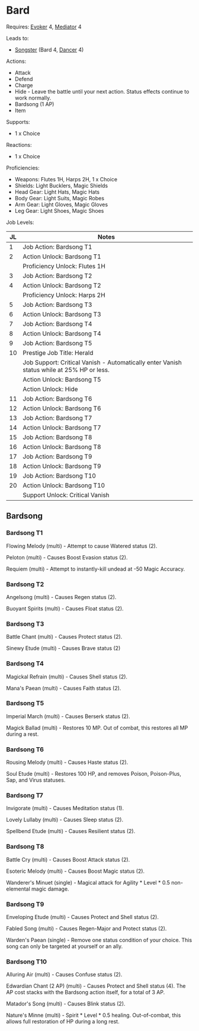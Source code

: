 # Bard

Requires: [Evoker](/Jobs/JobDetails/Evoker.md) 4, [Mediator](/Jobs/JobDetails/Mediator.md) 4

Leads to:

- [Songster](/Jobs/JobDetails/Songster.md) (Bard 4, [Dancer](/Jobs/JobDetails/Dancer.md) 4)

Actions:

- Attack
- Defend
- Charge
- Hide - Leave the battle until your next action. Status effects continue to work normally.
- Bardsong (1 AP)
- Item

Supports:

- 1 x Choice

Reactions:

- 1 x Choice

Proficiencies:

- Weapons: Flutes 1H, Harps 2H, 1 x Choice
- Shields: Light Bucklers, Magic Shields
- Head Gear: Light Hats, Magic Hats
- Body Gear: Light Suits, Magic Robes
- Arm Gear: Light Gloves, Magic Gloves
- Leg Gear: Light Shoes, Magic Shoes

Job Levels:

| JL | Notes |
| --- | --- |
| 1 | Job Action: Bardsong T1
| 2 | Action Unlock: Bardsong T1
|   | Proficiency Unlock: Flutes 1H
| 3 | Job Action: Bardsong T2
| 4 | Action Unlock: Bardsong T2
|   | Proficiency Unlock: Harps 2H
| 5 | Job Action: Bardsong T3
| 6 | Action Unlock: Bardsong T3
| 7 | Job Action: Bardsong T4
| 8 | Action Unlock: Bardsong T4
| 9 | Job Action: Bardsong T5
| 10 | Prestige Job Title: Herald
|    | Job Support: Critical Vanish - Automatically enter Vanish status while at 25% HP or less.
|    | Action Unlock: Bardsong T5
|    | Action Unlock: Hide
| 11 | Job Action: Bardsong T6
| 12 | Action Unlock: Bardsong T6
| 13 | Job Action: Bardsong T7
| 14 | Action Unlock: Bardsong T7
| 15 | Job Action: Bardsong T8
| 16 | Action Unlock: Bardsong T8
| 17 | Job Action: Bardsong T9
| 18 | Action Unlock: Bardsong T9
| 19 | Job Action: Bardsong T10
| 20 | Action Unlock: Bardsong T10
|    | Support Unlock: Critical Vanish

## Bardsong

### Bardsong T1

Flowing Melody (multi) - Attempt to cause Watered status (2).

Peloton (multi) - Causes Boost Evasion status (2).

Requiem (multi) - Attempt to instantly-kill undead at -50 Magic Accuracy.

### Bardsong T2

Angelsong (multi) - Causes Regen status (2).

Buoyant Spirits (multi) - Causes Float status (2).

### Bardsong T3

Battle Chant (multi) - Causes Protect status (2).

Sinewy Etude (multi) - Causes Brave status (2)

### Bardsong T4

Magickal Refrain (multi) - Causes Shell status (2).

Mana's Paean (multi) - Causes Faith status (2).

### Bardsong T5

Imperial March (multi) - Causes Berserk status (2).

Magick Ballad (multi) - Restores 10 MP. Out of combat, this restores all MP during a rest.

### Bardsong T6

Rousing Melody (multi) - Causes Haste status (2).

Soul Etude (multi) - Restores 100 HP, and removes Poison, Poison-Plus, Sap, and Virus statuses.

### Bardsong T7

Invigorate (multi) - Causes Meditation status (1).

Lovely Lullaby (multi) - Causes Sleep status (2).

Spellbend Etude (multi) - Causes Resilient status (2).

### Bardsong T8

Battle Cry (multi) - Causes Boost Attack status (2).

Esoteric Melody (multi) - Causes Boost Magic status (2).

Wanderer's Minuet (single) - Magical attack for Agility * Level * 0.5 non-elemental magic damage.

### Bardsong T9

Enveloping Etude (multi) - Causes Protect and Shell status (2).

Fabled Song (multi) - Causes Regen-Major and Protect status (2).

Warden's Paean (single) - Remove one status condition of your choice. This song can only be targeted at yourself or an ally.

### Bardsong T10

Alluring Air (multi) - Causes Confuse status (2).

Edwardian Chant (2 AP) (multi) - Causes Protect and Shell status (4). The AP cost stacks with the Bardsong action itself, for a total of 3 AP.

Matador's Song (multi) - Causes Blink status (2).

Nature's Minne (multi) - Spirit * Level * 0.5 healing. Out-of-combat, this allows full restoration of HP during a long rest.
